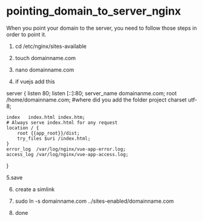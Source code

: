 # pointing_domain_to_server_nginx


When you point your domain to the server, you need to follow those steps in order to point it. 



1. cd /etc/nginx/sites-available


2. touch domainname.com

3. nano domainname.com

4. if vuejs add this 

server {
    listen  80;
    listen [::]:80;
    server_name domainanme.com;
    root /home/domainname.com; #where did you add the folder project 
    charset utf-8;

    index   index.html index.htm;
    # Always serve index.html for any request
    location / {
        root {{app_root}}/dist;
        try_files $uri /index.html;
    }
    error_log  /var/log/nginx/vue-app-error.log;
    access_log /var/log/nginx/vue-app-access.log;
}

5.save 

6. create a simlink 

7. sudo ln -s domainname.com ../sites-enabled/domainname.com

8. done
